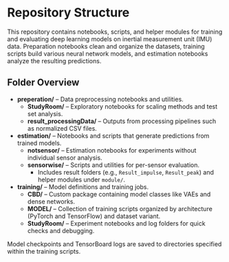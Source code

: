 # Repository Structure

This repository contains notebooks, scripts, and helper modules for training and evaluating deep learning models on inertial measurement unit (IMU) data. Preparation notebooks clean and organize the datasets, training scripts build various neural network models, and estimation notebooks analyze the resulting predictions.

## Folder Overview

- **preperation/** – Data preprocessing notebooks and utilities.
  - **StudyRoom/** – Exploratory notebooks for scaling methods and test set analysis.
  - **result_processingData/** – Outputs from processing pipelines such as normalized CSV files.
- **estimation/** – Notebooks and scripts that generate predictions from trained models.
  - **notsensor/** – Estimation notebooks for experiments without individual sensor analysis.
  - **sensorwise/** – Scripts and utilities for per-sensor evaluation.
    - Includes result folders (e.g., `Result_impulse`, `Result_peak`) and helper modules under `module/`.
- **training/** – Model definitions and training jobs.
  - **CBD/** – Custom package containing model classes like VAEs and dense networks.
  - **MODEL/** – Collection of training scripts organized by architecture (PyTorch and TensorFlow) and dataset variant.
  - **StudyRoom/** – Experiment notebooks and log folders for quick checks and debugging.

Model checkpoints and TensorBoard logs are saved to directories specified within the training scripts.
